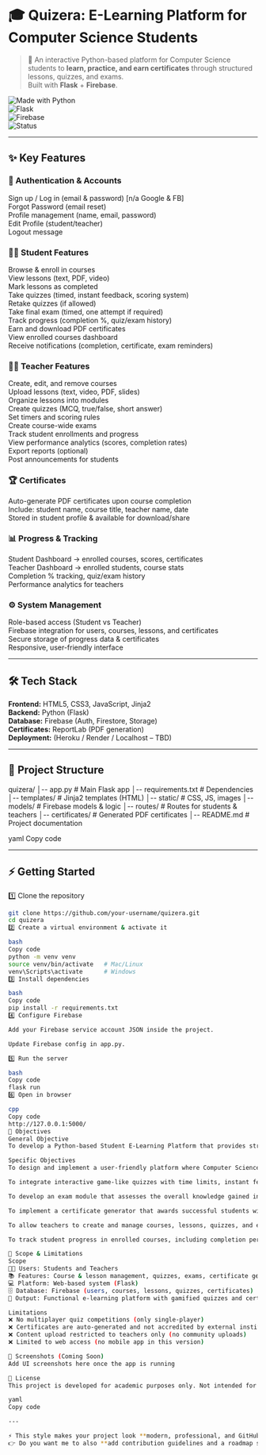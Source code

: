 # 🎓 Quizera: E-Learning Platform for Computer Science Students  

> 🚀 An interactive Python-based platform for Computer Science students to **learn, practice, and earn certificates** through structured lessons, quizzes, and exams.  
> Built with **Flask** + **Firebase**.  

![Made with Python](https://img.shields.io/badge/Made%20with-Python-blue?logo=python)  
![Flask](https://img.shields.io/badge/Framework-Flask-black?logo=flask)  
![Firebase](https://img.shields.io/badge/Database-Firebase-orange?logo=firebase)  
![Status](https://img.shields.io/badge/Status-Development-yellow)  

---

## ✨ Key Features  

### 🔐 Authentication & Accounts  
Sign up / Log in (email & password) [n/a Google & FB]  
Forgot Password (email reset)  
Profile management (name, email, password)  
Edit Profile (student/teacher)  
Logout message  

### 👩‍🎓 Student Features  
Browse & enroll in courses  
View lessons (text, PDF, video)  
Mark lessons as completed  
Take quizzes (timed, instant feedback, scoring system)  
Retake quizzes (if allowed)  
Take final exam (timed, one attempt if required)  
Track progress (completion %, quiz/exam history)  
Earn and download PDF certificates  
View enrolled courses dashboard  
Receive notifications (completion, certificate, exam reminders)  

### 👩‍🏫 Teacher Features  
Create, edit, and remove courses  
Upload lessons (text, video, PDF, slides)  
Organize lessons into modules  
Create quizzes (MCQ, true/false, short answer)  
Set timers and scoring rules  
Create course-wide exams  
Track student enrollments and progress  
View performance analytics (scores, completion rates)  
Export reports (optional)  
Post announcements for students  

### 🏆 Certificates  
Auto-generate PDF certificates upon course completion  
Include: student name, course title, teacher name, date  
Stored in student profile & available for download/share  

### 📊 Progress & Tracking  
Student Dashboard → enrolled courses, scores, certificates  
Teacher Dashboard → enrolled students, course stats  
Completion % tracking, quiz/exam history  
Performance analytics for teachers  

### ⚙️ System Management  
Role-based access (Student vs Teacher)  
Firebase integration for users, courses, lessons, and certificates  
Secure storage of progress data & certificates  
Responsive, user-friendly interface  

---

## 🛠️ Tech Stack  

**Frontend:** HTML5, CSS3, JavaScript, Jinja2  
**Backend:** Python (Flask)  
**Database:** Firebase (Auth, Firestore, Storage)  
**Certificates:** ReportLab (PDF generation)  
**Deployment:** (Heroku / Render / Localhost – TBD)  

---

## 📂 Project Structure  

quizera/
│-- app.py # Main Flask app
│-- requirements.txt # Dependencies
│-- templates/ # Jinja2 templates (HTML)
│-- static/ # CSS, JS, images
│-- models/ # Firebase models & logic
│-- routes/ # Routes for students & teachers
│-- certificates/ # Generated PDF certificates
│-- README.md # Project documentation

yaml
Copy code

---

## ⚡ Getting Started  

1️⃣ Clone the repository  
```bash
git clone https://github.com/your-username/quizera.git
cd quizera
2️⃣ Create a virtual environment & activate it

bash
Copy code
python -m venv venv
source venv/bin/activate   # Mac/Linux
venv\Scripts\activate      # Windows
3️⃣ Install dependencies

bash
Copy code
pip install -r requirements.txt
4️⃣ Configure Firebase

Add your Firebase service account JSON inside the project.

Update Firebase config in app.py.

5️⃣ Run the server

bash
Copy code
flask run
6️⃣ Open in browser

cpp
Copy code
http://127.0.0.1:5000/
🎯 Objectives
General Objective
To develop a Python-based Student E-Learning Platform that provides structured lessons, interactive quizzes, and certificates of completion.

Specific Objectives
To design and implement a user-friendly platform where Computer Science students can enroll in and study.

To integrate interactive game-like quizzes with time limits, instant feedback, and a scoring system to enhance engagement.

To develop an exam module that assesses the overall knowledge gained in a course.

To implement a certificate generator that awards successful students with a digital PDF certificate.

To allow teachers to create and manage courses, lessons, quizzes, and exams.

To track student progress in enrolled courses, including completion percentages and quiz/exam performance.

📌 Scope & Limitations
Scope
👩‍🎓 Users: Students and Teachers
📚 Features: Course & lesson management, quizzes, exams, certificate generation, progress tracking
💻 Platform: Web-based system (Flask)
🗄️ Database: Firebase (users, courses, lessons, quizzes, certificates)
📜 Output: Functional e-learning platform with gamified quizzes and certification

Limitations
❌ No multiplayer quiz competitions (only single-player)
❌ Certificates are auto-generated and not accredited by external institutions
❌ Content upload restricted to teachers only (no community uploads)
❌ Limited to web access (no mobile app in this version)

📸 Screenshots (Coming Soon)
Add UI screenshots here once the app is running

📜 License
This project is developed for academic purposes only. Not intended for commercial use.

yaml
Copy code

---

⚡ This style makes your project look **modern, professional, and GitHub showcase-ready**.  
👉 Do you want me to also **add contribution guidelines and a roadmap section** so it looks like a collaborative open-
